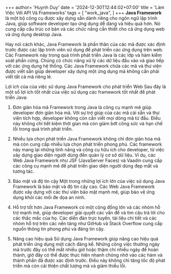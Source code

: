 +++
author= 'Huynh Duy'
date = '2024-12-30T12:44:02+07:00'
title = 'Làm Việc Với API Và Frameworks'
tags = [
    "work_java",
]
+++
**Java Framework** là một bộ công cụ được xây dựng sẵn dành riêng cho ngôn ngữ lập trình Java, giúp software developer tạo ứng dụng dễ dàng và hiệu quả hơn. Nó cung cấp cấu trúc cơ bản và các chức năng cần thiết cho cả ứng dụng web và ứng dụng desktop Java. 

Hay nói cách khác, Java Framework là phần thân của các mã được xác định trước được các lập trình viên sử dụng để phát triển các ứng dụng trên web. Các Framework này trong quá trình phát triển Java là các lớp và hàm kiểm soát phần cứng. Chúng có chức năng xử lý các dữ liệu đầu vào và giao tiếp với các ứng dụng hệ thống. Các Java Framework chứa các mã và thư viện được viết sẵn giúp developer xây dựng một ứng dụng mà không cần phải viết tất cả mã riêng lẻ.

Lợi ích của của việc sử dụng Java Framework cho phát triển Web
Sau đây là một số lợi ích tốt nhất của việc sử dụng các framework tốt nhất để phát triển Java:

1. Đơn giản hóa mã
Framework trong Java là công cụ mạnh mẽ giúp developer đơn giản hóa mã. Với sự trợ giúp của các mã cài sẵn và thư viện tích hợp, developer không còn cần viết mọi dòng mã từ đầu. Điều này không chỉ tiết kiệm thời gian mà còn giảm bớt công sức và hạn chế lỗi trong quá trình phát triển.

2. Nhiều lựa chọn phát triển
Java Framework không chỉ đơn giản hóa mã mà còn cung cấp nhiều lựa chọn phát triển phong phú. Các framework này mang lại những tính năng và công cụ hữu ích cho developer, từ việc xây dựng giao diện người dùng đến quản lý cơ sở dữ liệu. Ví dụ, các Web Java Framework như JSF (JavaServer Faces) và Vaadin cung cấp các công cụ mạnh mẽ để phát triển giao diện người dùng đẹp mắt và tương tác.

3. Bảo mật và độ tin cậy
Một trong những lợi ích lớn của việc sử dụng Java Framework là bảo mật và độ tin cậy cao. Các Web Java Framework được xây dựng với các thư viện bảo mật mạnh mẽ, giúp bảo vệ ứng dụng khỏi các mối đe dọa an ninh.

4. Hỗ trợ tốt hơn
Java Framework có một cộng đồng lớn và các nhóm hỗ trợ mạnh mẽ, giúp developer giải quyết các vấn đề và tìm câu trả lời cho các thắc mắc của họ. Các diễn đàn trực tuyến, tài liệu chi tiết và các nhóm hỗ trợ trên các nền tảng như GitHub và Stack Overflow cung cấp nguồn thông tin phong phú và đáng tin cậy.

5. Nâng cao hiệu quả
Sử dụng Java Framework giúp nâng cao hiệu quả phát triển ứng dụng một cách đáng kể. Những công việc thường ngày mà trước đây có thể mất nhiều giờ hoặc thậm chí nhiều ngày để hoàn thành, giờ đây có thể được thực hiện nhanh chóng nhờ vào các hàm và thành phần đã được xác định trước. Điều này không chỉ tăng tốc độ phát triển mà còn cải thiện chất lượng mã và giảm thiểu lỗi.

